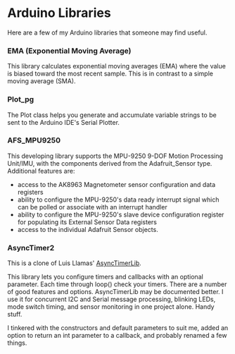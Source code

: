 # Arduino Libraries

Here are a few of my Arduino libraries that someone may find useful.

### EMA (Exponential Moving Average)

This library calculates exponential moving averages (EMA) where the value is biased toward the most recent sample. This is in contrast to a simple moving average (SMA).

### Plot_pg

The Plot class helps you generate and accumulate variable strings to be sent to the Arduino IDE's Serial Plotter.

### AFS_MPU9250

This developing library supports the MPU-9250 9-DOF Motion Processing Unit/IMU, with the components derived from the Adafruit_Sensor type. Additional features are:

* access to the AK8963 Magnetometer sensor configuration and data registers
* ability to configure the MPU-9250's data ready interrupt signal which can be polled or associate with an interrupt handler
* ability to configure the MPU-9250's slave device configuration register for populating its External Sensor Data registers
* access to the individual Adafruit Sensor objects.

### AsyncTimer2

This is a clone of Luis Llamas' [AsyncTimerLib](https://github.com/luisllamasbinaburo/Arduino-AsyncTimer).

This library lets you configure timers and callbacks with an optional parameter. Each time through loop() check your timers. There are a number of good features and options. AsyncTimerLib may be documented better. I use it for concurrent I2C and Serial message processing, blinking LEDs, mode switch timing, and sensor monitoring in one project alone. Handy stuff.

I tinkered with the constructors and default parameters to suit me, added an option to return an int parameter to a callback, and probably renamed a few things.

